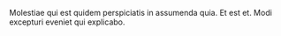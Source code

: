 Molestiae qui est quidem perspiciatis in assumenda quia.
Et est et.
Modi excepturi eveniet qui explicabo.